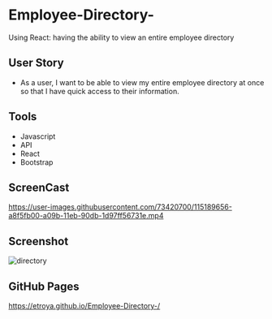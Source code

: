 # Employee-Directory-
Using React: having the ability to view an entire employee directory

## User Story

* As a user, I want to be able to view my entire employee directory at once so that I have quick access to their information.

## Tools
* Javascript
* API
* React
* Bootstrap

## ScreenCast
https://user-images.githubusercontent.com/73420700/115189656-a8f5fb00-a09b-11eb-90db-1d97ff56731e.mp4


## Screenshot
![directory](https://user-images.githubusercontent.com/73420700/115189630-9da2cf80-a09b-11eb-98ae-1c38697f26ad.PNG)


## GitHub Pages
https://etroya.github.io/Employee-Directory-/